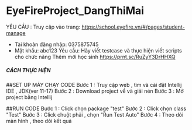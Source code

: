 # EyeFireProject_DangThiMai
YÊU CẦU : 
Truy cập vào trang: https://school.eyefire.vn/#/pages/student-manage
+ Tài khoản đăng nhập: 0375875745
+ Mật khẩu: abc123
Yêu cầu: Hãy viết testcase và thực hiện viết scripts cho chức năng Thêm mới học sinh https://prnt.sc/RuZyY3DrHHXQ

##### CÁCH THỰC HIỆN #######

##SET UP MÁY CHẠY CODE
Bước 1 : Truy cập web , tìm và cài đặt Intellij IDE , JDK(ver 11-17)
Bước 2 : Download project về và giải nén
Bước 3 : Mở project bằng Intellij

##RUN CODE
Bước 1 : Click chọn package "test"
Bước 2 : Click chọn class "Test"
Bước 3 : Click chuột phải , chọn "Run Test Auto"
Bước 4 : Theo dõi màn hình , theo dõi kết quả
